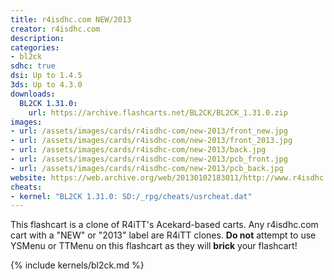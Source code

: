```yaml
---
title: r4isdhc.com NEW/2013
creator: r4isdhc.com
description:
categories:
- bl2ck
sdhc: true
dsi: Up to 1.4.5
3ds: Up to 4.3.0
downloads:
  BL2CK 1.31.0:
    url: https://archive.flashcarts.net/BL2CK/BL2CK_1.31.0.zip
images:
- url: /assets/images/cards/r4isdhc-com/new-2013/front_new.jpg
- url: /assets/images/cards/r4isdhc-com/new-2013/front_2013.jpg
- url: /assets/images/cards/r4isdhc-com/new-2013/back.jpg
- url: /assets/images/cards/r4isdhc-com/new-2013/pcb_front.jpg
- url: /assets/images/cards/r4isdhc-com/new-2013/pcb_back.jpg
website: https://web.archive.org/web/20130102183011/http://www.r4isdhc.com/
cheats:
- kernel: "BL2CK 1.31.0: SD:/_rpg/cheats/usrcheat.dat"
---
```


This flashcart is a clone of R4iTT's Acekard-based carts. Any r4isdhc.com cart with a "NEW" or "2013" label are R4iTT clones. **Do not** attempt to use YSMenu or TTMenu on this flashcart as they will **brick** your flashcart!

{% include kernels/bl2ck.md %}